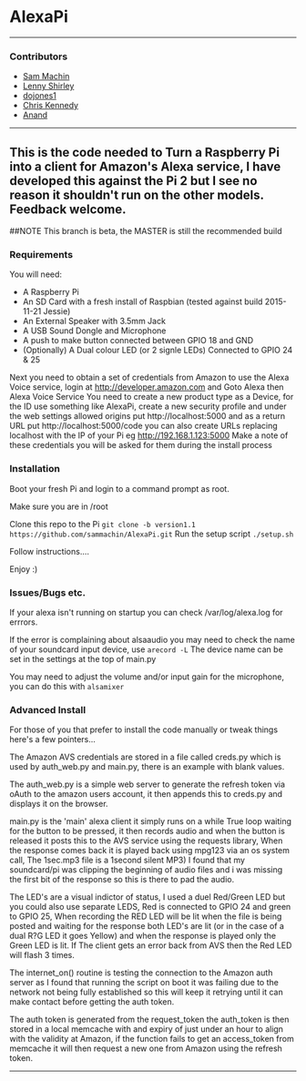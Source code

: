 # AlexaPi
 
---
 
### Contributors
 
* [Sam Machin](http://sammachin.com)
* [Lenny Shirley](http://github.com/lennysh)
* [dojones1](https://github.com/dojones1)
* [Chris Kennedy](http://ck37.com)
* [Anand](http://padfoot.in)

---
 
This is the code needed to Turn a Raspberry Pi into a client for Amazon's Alexa service, I have developed this against the Pi 2 but I see no reason it shouldn't run on the other models. Feedback welcome.
---

##NOTE This branch is beta, the MASTER is still the recommended build

### Requirements

You will need:
* A Raspberry Pi
* An SD Card with a fresh install of Raspbian (tested against build 2015-11-21 Jessie)
* An External Speaker with 3.5mm Jack
* A USB Sound Dongle and Microphone
* A push to make button connected between GPIO 18 and GND
* (Optionally) A Dual colour LED (or 2 signle LEDs) Connected to GPIO 24 & 25


Next you need to obtain a set of credentials from Amazon to use the Alexa Voice service, login at http://developer.amazon.com and Goto Alexa then Alexa Voice Service
You need to create a new product type as a Device, for the ID use something like AlexaPi, create a new security profile and under the web settings allowed origins put http://localhost:5000 and as a return URL put http://localhost:5000/code you can also create URLs replacing localhost with the IP of your Pi  eg http://192.168.1.123:5000
Make a note of these credentials you will be asked for them during the install process

### Installation

Boot your fresh Pi and login to a command prompt as root.

Make sure you are in /root

Clone this repo to the Pi
`git clone -b version1.1 https://github.com/sammachin/AlexaPi.git`
Run the setup script
`./setup.sh`

Follow instructions....

Enjoy :)

### Issues/Bugs etc.

If your alexa isn't running on startup you can check /var/log/alexa.log for errrors.

If the error is complaining about alsaaudio you may need to check the name of your soundcard input device, use 
`arecord -L` 
The device name can be set in the settings at the top of main.py 

You may need to adjust the volume and/or input gain for the microphone, you can do this with 
`alsamixer`

### Advanced Install

For those of you that prefer to install the code manually or tweak things here's a few pointers...

The Amazon AVS credentials are stored in a file called creds.py which is used by auth_web.py and main.py, there is an example with blank values.

The auth_web.py is a simple web server to generate the refresh token via oAuth to the amazon users account, it then appends this to creds.py and displays it on the browser.

main.py is the 'main' alexa client it simply runs on a while True loop waiting for the button to be pressed, it then records audio and when the button is released it posts this to the AVS service using the requests library, When the response comes back it is played back using mpg123 via an os system call, The 1sec.mp3 file is a 1second silent MP3) I found that my soundcard/pi was clipping the beginning of audio files and i was missing the first bit of the response so this is there to pad the audio.

The LED's are a visual indictor of status, I used a duel Red/Green LED but you could also use separate LEDS, Red is connected to GPIO 24 and green to GPIO 25, When recording the RED LED will be lit when the file is being posted and waiting for the response both LED's are lit (or in the case of a dual R?G LED it goes Yellow) and when the response is played only the Green LED is lit. If The client gets an error back from AVS then the Red LED will flash 3 times.

The internet_on() routine is testing the connection to the Amazon auth server as I found that running the script on boot it was failing due to the network not being fully established so this will keep it retrying until it can make contact before getting the auth token.

The auth token is generated from the request_token the auth_token is then stored in a local memcache with and expiry of just under an hour to align with the validity at Amazon, if the function fails to get an access_token from memcache it will then request a new one from Amazon using the refresh token.








---
 

